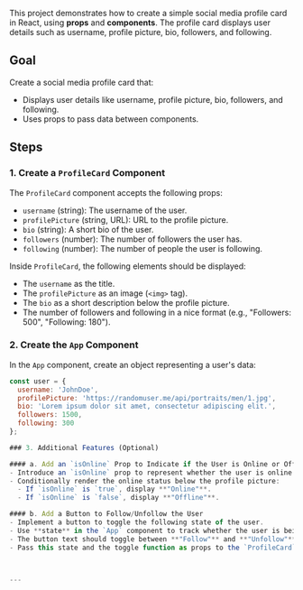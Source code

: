 This project demonstrates how to create a simple social media profile card in React, using **props** and **components**. The profile card displays user details such as username, profile picture, bio, followers, and following.

## Goal

Create a social media profile card that:
- Displays user details like username, profile picture, bio, followers, and following.
- Uses props to pass data between components.

## Steps

### 1. Create a `ProfileCard` Component

The `ProfileCard` component accepts the following props:
- `username` (string): The username of the user.
- `profilePicture` (string, URL): URL to the profile picture.
- `bio` (string): A short bio of the user.
- `followers` (number): The number of followers the user has.
- `following` (number): The number of people the user is following.

Inside `ProfileCard`, the following elements should be displayed:
- The `username` as the title.
- The `profilePicture` as an image (`<img>` tag).
- The `bio` as a short description below the profile picture.
- The number of followers and following in a nice format (e.g., "Followers: 500", "Following: 180").

### 2. Create the `App` Component

In the `App` component, create an object representing a user's data:
```javascript
const user = {
  username: 'JohnDoe',
  profilePicture: 'https://randomuser.me/api/portraits/men/1.jpg',
  bio: 'Lorem ipsum dolor sit amet, consectetur adipiscing elit.',
  followers: 1500,
  following: 300
};

### 3. Additional Features (Optional)

#### a. Add an `isOnline` Prop to Indicate if the User is Online or Offline
- Introduce an `isOnline` prop to represent whether the user is online or offline.
- Conditionally render the online status below the profile picture:
  - If `isOnline` is `true`, display **"Online"**.
  - If `isOnline` is `false`, display **"Offline"**.

#### b. Add a Button to Follow/Unfollow the User
- Implement a button to toggle the following state of the user.
- Use **state** in the `App` component to track whether the user is being followed.
- The button text should toggle between **"Follow"** and **"Unfollow"** based on the current state.
- Pass this state and the toggle function as props to the `ProfileCard` component.



---

